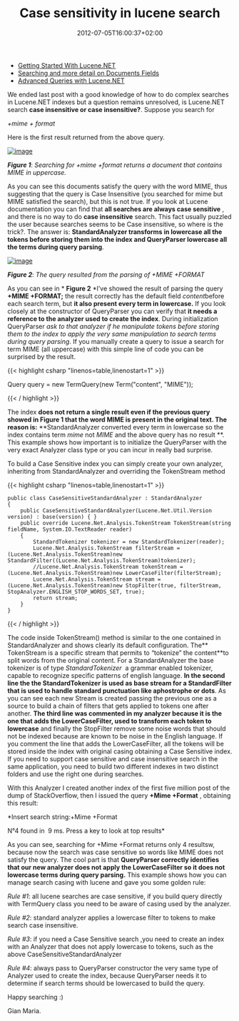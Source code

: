 ﻿---
title: "Case sensitivity in lucene search"
description: ""
date: 2012-07-05T16:00:37+02:00
draft: false
tags: [lucene,searching]
categories: [Frameworks]
---
- [Getting Started With Lucene.NET](http://www.codewrecks.com/blog/index.php/2012/06/20/getting-started-with-lucene-net/)
- [Searching and more detail on Documents Fields](http://www.codewrecks.com/blog/index.php/2012/06/21/getting-started-with-lucene-netsearching/)
- [Advanced Queries with Lucene.NET](http://www.codewrecks.com/blog/index.php/2012/07/03/advanced-queries-with-lucene-net/)

We ended last post with a good knowledge of how to do complex searches in Lucene.NET indexes but a question remains unresolved, is Lucene.NET search  **case insensitive or case insensitive?**. Suppose you search for

*+mime + format*

Here is the first result returned from the above query.

[![image](http://www.codewrecks.com/blog/wp-content/uploads/2012/07/image_thumb1.png "image")](http://www.codewrecks.com/blog/wp-content/uploads/2012/07/image1.png)

 ***Figure 1***: *Searching for +mime +format returns a document that contains MIME in uppercase.*

As you can see this documents satisfy the query with the word MIME, thus suggesting that the query is Case Insensitive (you searched for mime but MIME satisfied the search), but this is not true. If you look at Lucene documentation you can find that  **all searches are always case sensitive** , and there is no way to do  **case insensitive** search. This fact usually puzzled the user because searches seems to be Case insensitive, so where is the trick?. The answer is:  **StandardAnalyzer transforms in lowercase all the tokens before storing them into the index and QueryParser lowercase all the terms during query parsing**.

[![image](http://www.codewrecks.com/blog/wp-content/uploads/2012/07/image_thumb2.png "image")](http://www.codewrecks.com/blog/wp-content/uploads/2012/07/image2.png)

 ***Figure 2***: *The query resulted from the parsing of +MIME +FORMAT*

As you can see in * **Figure 2** *I’ve showed the result of parsing the query  **+MIME +FORMAT;** the result correctly has the default field *content*before each search term, but  **it also present every term in lowercase.** If you look closely at the constructor of QueryParser you can verify that  **it needs a reference to the analyzer used to create the index**. During initialization QueryParser *ask to that analyzer if he manipulate tokens before storing them to the index to apply the very same manipulation to search terms during query parsing*. If you manually create a query to issue a search for term MIME (all uppercase) with this simple line of code you can be surprised by the result.

{{< highlight csharp "linenos=table,linenostart=1" >}}


Query query = new TermQuery(new Term("content", "MIME"));

{{< / highlight >}}

The index **does not return a single result even if the previous query showed in Figure 1 that the word MIME is present in the original text. The reason is:** **StandardAnalyzer converted every term in lowercase so the index contains term *mime* not *MIME* and the above query has no result **. This example shows how important is to initialize the QueryParser with the very exact Analyzer class type or you can incur in really bad surprise.

To build a Case Sensitive index you can simply create your own analyzer, inheriting from StandardAnalyzer and overriding the TokenStream method

{{< highlight csharp "linenos=table,linenostart=1" >}}


    public class CaseSensitiveStandardAnalyzer : StandardAnalyzer
    {
        public CaseSensitiveStandardAnalyzer(Lucene.Net.Util.Version version) : base(version) { }
        public override Lucene.Net.Analysis.TokenStream TokenStream(string fieldName, System.IO.TextReader reader)
        {
            StandardTokenizer tokenizer = new StandardTokenizer(reader);
            Lucene.Net.Analysis.TokenStream filterStream = (Lucene.Net.Analysis.TokenStream)new StandardFilter((Lucene.Net.Analysis.TokenStream)tokenizer);
            //Lucene.Net.Analysis.TokenStream tokenStream = (Lucene.Net.Analysis.TokenStream)new LowerCaseFilter(filterStream);
            Lucene.Net.Analysis.TokenStream stream = (Lucene.Net.Analysis.TokenStream)new StopFilter(true, filterStream, StopAnalyzer.ENGLISH_STOP_WORDS_SET, true);
            return stream;
        }
    }

{{< / highlight >}}

The code inside TokenStream() method is similar to the one contained in StandardAnalyzer and shows clearly its default configuration. The** TokenStream is a specific stream that permits to “tokenize” the content**to split words from the original content. For a StandardAnalyzer the base tokenizer is of type *StandardTokenizer*  a grammar enabled tokenizer, capable to recognize specific patterns of english language.  **In the second line the the StandardTokenizer is used as base stream for a StandardFilter that is used to handle standard punctuation like aphostrophe or dots**. As you can see each new Stream is created passing the previous one as a source to build a chain of filters that gets applied to tokens one after another.  **The third line was commented in my analyzer because it is the one that adds the LowerCaseFilter, used to transform each token to lowercase** and finally the StopFilter remove some noise words that should not be indexed because are known to be noise in the English language. If you comment the line that adds the LowerCaseFilter, all the tokens will be stored inside the index with original casing obtaining a Case Sensitive index. If you need to support case sensitive and case insensitive search in the same application, you need to build two different indexes in two distinct folders and use the right one during searches.

With this Analyzer I created another index of the first five million post of the dump of StackOverflow, then I issued the query  **+Mime +Format** , obtaining this result:

*Insert search string:+Mime +Format  
  
N°4 found in  9 ms. Press a key to look at top results*

As you can see, searching for +Mime +Format returns only 4 resultsw, because now the search was case sensitive so words like MIME does not satisfy the query. The cool part is that  **QueryParser correctly identifies that our new analyzer does not apply the LowerCaseFilter so it does not lowercase terms during query parsing.** This example shows how you can  manage search casing with lucene and gave you some golden rule:

*Rule #1*: all lucene searches are case sensitive, if you build query directly with TermQuery class you need to be aware of casing used by the analyzer.

*Rule #2*: standard analyzer applies a lowercase filter to tokens to make search case insensitive.

*Rule #3*: if you need a Case Sensitive search ,you need to create an index with an Analyzer that does not apply lowercase to tokens, such as the above CaseSensitiveStandardAnalyzer

*Rule #4*: always pass to QueryParser constructor the very same type of Analyzer used to create the index, because QueryParser needs it to determine if search terms should be lowercased to build the query.

Happy searching :)

Gian Maria.
